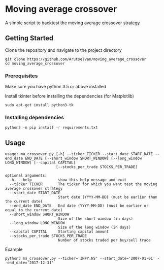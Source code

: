 # Moving average crossover
A simple script to backtest the moving average crossover strategy

## Getting Started

Clone the repository and navigate to the project directory

```
git clone https://github.com/Arutselvan/moving_average_crossover
cd moving_average_crossover
```

### Prerequisites

Make sure you have python 3.5 or above installed

Install tkinter before installing the dependencies (for Matplotlib)
```
sudo apt-get install python3-tk
```

### Installing dependencies

```
python3 -m pip install -r requirements.txt
```

## Usage
```
usage: ma_crossover.py [-h] --ticker TICKER --start_date START_DATE --end_date END_DATE [--short_window SHORT_WINDOW] [--long_window LONG_WINDOW] [--capital CAPITAL]
                       [--stocks_per_trade STOCKS_PER_TRADE]

optional arguments:
  -h, --help            show this help message and exit
  --ticker TICKER       The ticker for which you want test the moving average crossover strategy
  --start_date START_DATE
                        Start date (YYYY-MM-DD) (must be earlier than the current date)
  --end_date END_DATE   End date (YYYY-MM-DD) (must be earlier or equal to the current date)
  --short_window SHORT_WINDOW
                        Size of the short window (in days)
  --long_window LONG_WINDOW
                        Size of the long window (in days)
  --capital CAPITAL     Starting capital amount
  --stocks_per_trade STOCKS_PER_TRADE
                        Number of stocks traded per buy/sell trade
```

Example
```
python3 ma_crossover.py --ticker='INFY.NS' --start_date='2007-01-01' --end_date='2017-12-31'
```
